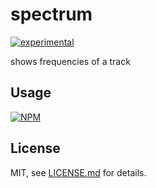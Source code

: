# spectrum

[![experimental](http://badges.github.io/stability-badges/dist/experimental.svg)](http://github.com/badges/stability-badges)

shows frequencies of a track

## Usage

[![NPM](https://nodei.co/npm/spectrum.png)](https://www.npmjs.com/package/spectrum)

## License

MIT, see [LICENSE.md](http://github.com/mattdesl/spectrum/blob/master/LICENSE.md) for details.
